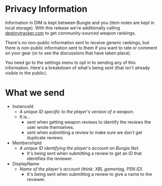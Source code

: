 # Privacy Information #

Information in DIM is kept between Bungie and you (item notes are kept in local storage).  With this release we're additionally calling
[destinytracker.com](http://destinytracker.com/) to get community-sourced weapon rankings.

There's no non-public information sent to receive generic rankings, but there is non-public information sent to them if you want to rate or
comment on your gear (or to see the discussions that have taken place).

You need go to the settings menu to opt in to sending any of this information.  Here's a breakdown of what's being sent (that isn't already visible to the public).

# What we send #

* InstanceId
    * *A unique ID specific to the player's version of a weapon.*
    * It is...
        * sent when getting weapon reviews to identify the reviews the user wrote themselves.
        * sent when submitting a review to make sure we don't get duplicate reviews.
* MembershipId
    * *A unique ID identifying the player's account on Bungie.Net.*
        * It's being sent when submitting a review to get an ID that identifies the reviewer.
* DisplayName
    * *Name of the player's account (think: XBL gamertag, PSN ID).*
        * It's being sent when submitting a review to give a name to the reviewer.